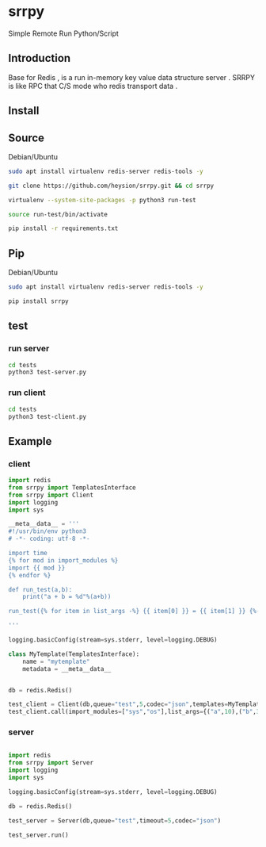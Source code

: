 # srrpy
Simple Remote Run Python/Script

Introduction
------

Base for Redis , is a run in-memory key value data structure server .
SRRPY is like RPC that C/S mode who redis transport data .

Install
------

Source
------

Debian/Ubuntu

```bash
sudo apt install virtualenv redis-server redis-tools -y

git clone https://github.com/heysion/srrpy.git && cd srrpy

virtualenv --system-site-packages -p python3 run-test

source run-test/bin/activate

pip install -r requirements.txt

```

Pip
------

Debian/Ubuntu

```bash
sudo apt install virtualenv redis-server redis-tools -y

pip install srrpy
```

test
-----

### run server

```bash
cd tests
python3 test-server.py
```

### run client

```bash
cd tests
python3 test-client.py
```


Example
------

### client

```python
import redis
from srrpy import TemplatesInterface
from srrpy import Client
import logging
import sys

__meta__data__ = '''
#!/usr/bin/env python3
# -*- coding: utf-8 -*-

import time
{% for mod in import_modules %}
import {{ mod }}
{% endfor %}

def run_test(a,b):
    print("a + b = %d"%(a+b))

run_test({% for item in list_args -%} {{ item[0] }} = {{ item[1] }} {%- if loop.index == list_args|length -%} {%- else %} , {% endif %} {%- endfor %})

'''

logging.basicConfig(stream=sys.stderr, level=logging.DEBUG)

class MyTemplate(TemplatesInterface):
    name = "mytemplate"
    metadata = __meta__data__


db = redis.Redis()

test_client = Client(db,queue="test",5,codec="json",templates=MyTemplate())
test_client.call(import_modules=["sys","os"],list_args={("a",10),("b",3)},execute="exec")

```


### server

```python

import redis
from srrpy import Server
import logging
import sys

logging.basicConfig(stream=sys.stderr, level=logging.DEBUG)

db = redis.Redis()

test_server = Server(db,queue="test",timeout=5,codec="json")

test_server.run()

```
